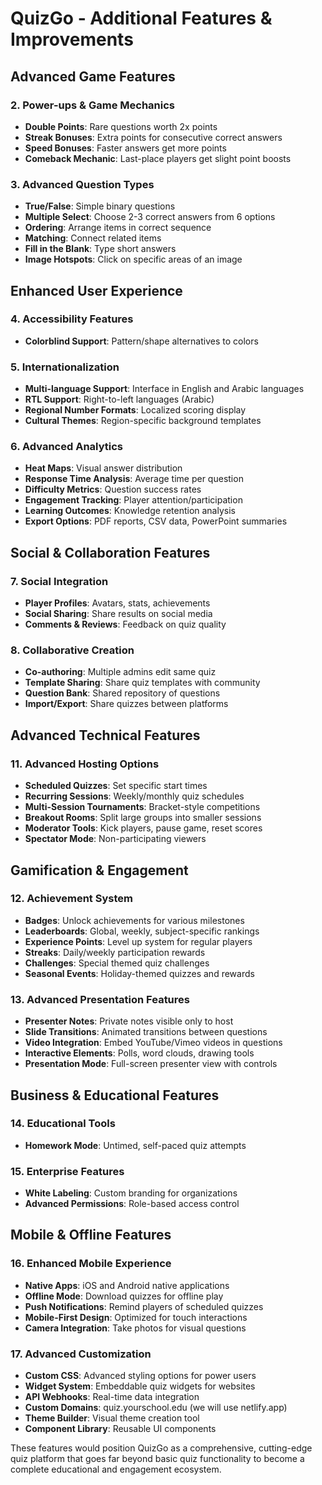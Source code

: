 # QuizGo - Additional Features & Improvements

## Advanced Game Features

### 2. Power-ups & Game Mechanics
- **Double Points**: Rare questions worth 2x points
- **Streak Bonuses**: Extra points for consecutive correct answers
- **Speed Bonuses**: Faster answers get more points
- **Comeback Mechanic**: Last-place players get slight point boosts

### 3. Advanced Question Types
- **True/False**: Simple binary questions
- **Multiple Select**: Choose 2-3 correct answers from 6 options
- **Ordering**: Arrange items in correct sequence
- **Matching**: Connect related items
- **Fill in the Blank**: Type short answers
- **Image Hotspots**: Click on specific areas of an image

## Enhanced User Experience

### 4. Accessibility Features
- **Colorblind Support**: Pattern/shape alternatives to colors

### 5. Internationalization
- **Multi-language Support**: Interface in English and Arabic languages
- **RTL Support**: Right-to-left languages (Arabic)
- **Regional Number Formats**: Localized scoring display
- **Cultural Themes**: Region-specific background templates

### 6. Advanced Analytics
- **Heat Maps**: Visual answer distribution
- **Response Time Analysis**: Average time per question
- **Difficulty Metrics**: Question success rates
- **Engagement Tracking**: Player attention/participation
- **Learning Outcomes**: Knowledge retention analysis
- **Export Options**: PDF reports, CSV data, PowerPoint summaries

## Social & Collaboration Features

### 7. Social Integration
- **Player Profiles**: Avatars, stats, achievements
- **Social Sharing**: Share results on social media
- **Comments & Reviews**: Feedback on quiz quality

### 8. Collaborative Creation
- **Co-authoring**: Multiple admins edit same quiz
- **Template Sharing**: Share quiz templates with community
- **Question Bank**: Shared repository of questions
- **Import/Export**: Share quizzes between platforms

## Advanced Technical Features


### 11. Advanced Hosting Options
- **Scheduled Quizzes**: Set specific start times
- **Recurring Sessions**: Weekly/monthly quiz schedules
- **Multi-Session Tournaments**: Bracket-style competitions
- **Breakout Rooms**: Split large groups into smaller sessions
- **Moderator Tools**: Kick players, pause game, reset scores
- **Spectator Mode**: Non-participating viewers

## Gamification & Engagement

### 12. Achievement System
- **Badges**: Unlock achievements for various milestones
- **Leaderboards**: Global, weekly, subject-specific rankings
- **Experience Points**: Level up system for regular players
- **Streaks**: Daily/weekly participation rewards
- **Challenges**: Special themed quiz challenges
- **Seasonal Events**: Holiday-themed quizzes and rewards

### 13. Advanced Presentation Features
- **Presenter Notes**: Private notes visible only to host
- **Slide Transitions**: Animated transitions between questions
- **Video Integration**: Embed YouTube/Vimeo videos in questions
- **Interactive Elements**: Polls, word clouds, drawing tools
- **Presentation Mode**: Full-screen presenter view with controls

## Business & Educational Features

### 14. Educational Tools
- **Homework Mode**: Untimed, self-paced quiz attempts

### 15. Enterprise Features
- **White Labeling**: Custom branding for organizations
- **Advanced Permissions**: Role-based access control

## Mobile & Offline Features

### 16. Enhanced Mobile Experience
- **Native Apps**: iOS and Android native applications
- **Offline Mode**: Download quizzes for offline play
- **Push Notifications**: Remind players of scheduled quizzes
- **Mobile-First Design**: Optimized for touch interactions
- **Camera Integration**: Take photos for visual questions

### 17. Advanced Customization
- **Custom CSS**: Advanced styling options for power users
- **Widget System**: Embeddable quiz widgets for websites
- **API Webhooks**: Real-time data integration
- **Custom Domains**: quiz.yourschool.edu (we will use netlify.app)
- **Theme Builder**: Visual theme creation tool
- **Component Library**: Reusable UI components

These features would position QuizGo as a comprehensive, cutting-edge quiz platform that goes far beyond basic quiz functionality to become a complete educational and engagement ecosystem.